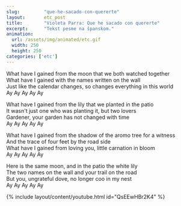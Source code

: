 ```yaml
---
slug:         "que-he-sacado-con-quererte"
layout:       etc_post
title:        "Violeta Parra: Que he sacado con quererte"
excerpt:      "Tekst pesme na španskom."
animation:
  url: /assets/img/animated/etc.gif
  width: 250
  height: 250
categories: ['etc']
---
```


What have I gained from the moon that we both watched together  
What have I gained with the names written on the wall  
Just like the calendar changes, so changes everything in this world  
Ay Ay Ay Ay Ay  

What have I gained from the lily that we planted in the patio  
It wasn't just one who was planting it, but two lovers  
Gardener, your garden has not changed with time  
Ay Ay Ay Ay Ay  

What have I gained from the shadow of the aromo tree for a witness  
And the trace of four feet by the road side  
What have I gained from loving you, little carnation in bloom  
Ay Ay Ay Ay Ay  

Here is the same moon, and in the patio the white lily  
The two names on the wall and your trail on the road  
But you, ungrateful dove, no longer coo in my nest  
Ay Ay Ay Ay Ay  

{% include layout/content/youtube.html id="QsEEwHBr2K4" %}